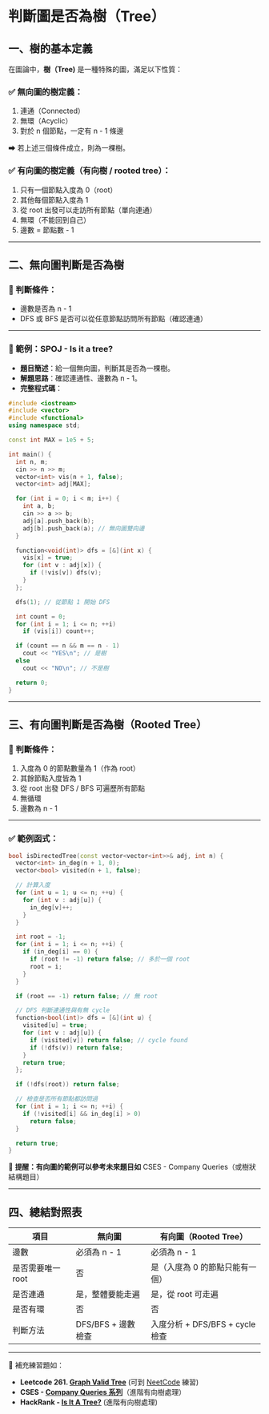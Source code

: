 # 判斷圖是否為樹（Tree）

## 一、樹的基本定義

在圖論中，**樹（Tree)** 是一種特殊的圖，滿足以下性質：

### ✅ 無向圖的樹定義：

1. 連通（Connected）
2. 無環（Acyclic）
3. 對於 n 個節點，一定有 n - 1 條邊

➡ 若上述三個條件成立，則為一棵樹。

### ✅ 有向圖的樹定義（有向樹 / rooted tree）：

1. 只有一個節點入度為 0（root）
2. 其他每個節點入度為 1
3. 從 root 出發可以走訪所有節點（單向連通）
4. 無環（不能回到自己）
5. 邊數 = 節點數 - 1

---

## 二、無向圖判斷是否為樹

### 🎯 判斷條件：

* 邊數是否為 n - 1
* DFS 或 BFS 是否可以從任意節點訪問所有節點（確認連通）

---

### 📘 範例：SPOJ - Is it a tree?

* **題目簡述**：給一個無向圖，判斷其是否為一棵樹。
* **解題思路**：確認連通性、邊數為 n - 1。
* **完整程式碼**：

```cpp
#include <iostream>
#include <vector>
#include <functional>
using namespace std;

const int MAX = 1e5 + 5;

int main() {
  int n, m;
  cin >> n >> m;
  vector<int> vis(n + 1, false);
  vector<int> adj[MAX];

  for (int i = 0; i < m; i++) {
    int a, b;
    cin >> a >> b;
    adj[a].push_back(b);
    adj[b].push_back(a); // 無向圖雙向邊
  }

  function<void(int)> dfs = [&](int x) {
    vis[x] = true;
    for (int v : adj[x]) {
      if (!vis[v]) dfs(v);
    }
  };

  dfs(1); // 從節點 1 開始 DFS

  int count = 0;
  for (int i = 1; i <= n; ++i)
    if (vis[i]) count++;

  if (count == n && m == n - 1)
    cout << "YES\n"; // 是樹
  else
    cout << "NO\n"; // 不是樹

  return 0;
}
```

---

## 三、有向圖判斷是否為樹（Rooted Tree）

### 🎯 判斷條件：

1. 入度為 0 的節點數量為 1（作為 root）
2. 其餘節點入度皆為 1
3. 從 root 出發 DFS / BFS 可遍歷所有節點
4. 無循環
5. 邊數為 n - 1

---

### ✅ 範例函式：

```cpp
bool isDirectedTree(const vector<vector<int>>& adj, int n) {
  vector<int> in_deg(n + 1, 0);
  vector<bool> visited(n + 1, false);

  // 計算入度
  for (int u = 1; u <= n; ++u) {
    for (int v : adj[u]) {
      in_deg[v]++;
    }
  }

  int root = -1;
  for (int i = 1; i <= n; ++i) {
    if (in_deg[i] == 0) {
      if (root != -1) return false; // 多於一個 root
      root = i;
    }
  }

  if (root == -1) return false; // 無 root

  // DFS 判斷連通性與有無 cycle
  function<bool(int)> dfs = [&](int u) {
    visited[u] = true;
    for (int v : adj[u]) {
      if (visited[v]) return false; // cycle found
      if (!dfs(v)) return false;
    }
    return true;
  };

  if (!dfs(root)) return false;

  // 檢查是否所有節點都訪問過
  for (int i = 1; i <= n; ++i) {
    if (!visited[i] && in_deg[i] > 0)
      return false;
  }

  return true;
}
```

📝 **提醒：有向圖的範例可以參考未來題目如** CSES - Company Queries（或樹狀結構題目）

---

## 四、總結對照表

| **項目**      | **無向圖**        | **有向圖（Rooted Tree）**      |
| ----------- | -------------- | ------------------------- |
| 邊數          | 必須為 n - 1      | 必須為 n - 1                 |
| 是否需要唯一 root | 否              | 是（入度為 0 的節點只能有一個）         |
| 是否連通        | 是，整體要能走遍       | 是，從 root 可走遍              |
| 是否有環        | 否              | 否                         |
| 判斷方法        | DFS/BFS + 邊數檢查 | 入度分析 + DFS/BFS + cycle 檢查 |

---



📌 補充練習題如：

* **Leetcode 261. [Graph Valid Tree](https://leetcode.com/problems/graph-valid-tree/description/)** (可到 [NeetCode](https://neetcode.io/problems/valid-tree) 練習)
* **CSES - [Company Queries 系列](https://cses.fi/problemset/task/1687)**（進階有向樹處理）
* **HackRank - [Is It A Tree?](https://www.hackerrank.com/contests/code-a-thon/challenges/is-it-a-tree/problem)**  (進階有向樹處理)
